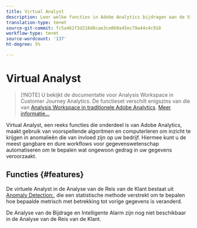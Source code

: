```yaml
---
title: Virtual Analyst
description: Leer welke functies in Adobe Analytics bijdragen aan de Virtual Analyst.
translation-type: tm+mt
source-git-commit: fc5a462f3d216d8cae3ce060a45ec79a44c4c918
workflow-type: tm+mt
source-wordcount: '137'
ht-degree: 5%

---
```



# Virtual Analyst

>[!NOTE] U bekijkt de documentatie voor Analysis Workspace in Customer Journey Analytics. De functieset verschilt enigszins van die van [Analysis Workspace in traditionele Adobe Analytics](https://docs.adobe.com/content/help/en/analytics/analyze/analysis-workspace/home.html). [Meer informatie...](/help/getting-started/cja-aa.md)

Virtual Analyst, een reeks functies die onderdeel is van Adobe Analytics, maakt gebruik van voorspellende algoritmen en computerleren om inzicht te krijgen in anomalieën die van invloed zijn op uw bedrijf. Hiermee kunt u de meest gangbare en dure workflows voor gegevenswetenschap automatiseren om te bepalen wat ongewoon gedrag in uw gegevens veroorzaakt.

## Functies {#features}

De virtuele Analyst in de Analyse van de Reis van de Klant bestaat uit [Anomaly Detection:](c-anomaly-detection/anomaly-detection.md), die een statistische methode verstrekt om te bepalen hoe bepaalde metrisch met betrekking tot vorige gegevens is veranderd.

De Analyse van de Bijdrage en Intelligente Alarm zijn nog niet beschikbaar in de Analyse van de Reis van de Klant.
